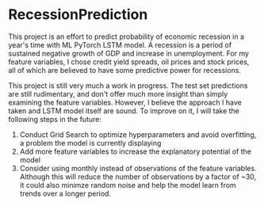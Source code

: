 # RecessionPrediction
This project is an effort to predict probability of economic recession in a year's time with ML PyTorch LSTM model. A recession is a period of sustained negative growth of GDP and increase in unemployment. For my feature variables, I chose credit yield spreads, oil prices and stock prices, all of which are believed to have some predictive power for recessions. 

This project is still very much a work in progress. The test set predictions are still rudimentary, and don't offer much more insight than simply examining the feature variables. However, I believe the approach I have taken and LSTM model itself are sound. To improve on it, I will take the following steps in the future:

1) Conduct Grid Search to optimize hyperparameters and avoid overfitting, a problem the model is currently displaying
2) Add more feature variables to increase the explanatory potential of the model
3) Consider using monthly instead of observations of the feature variables. Although this will reduce the number of observations by a factor of ~30, it could also minimze random noise and help the model learn from trends over a longer period. 
